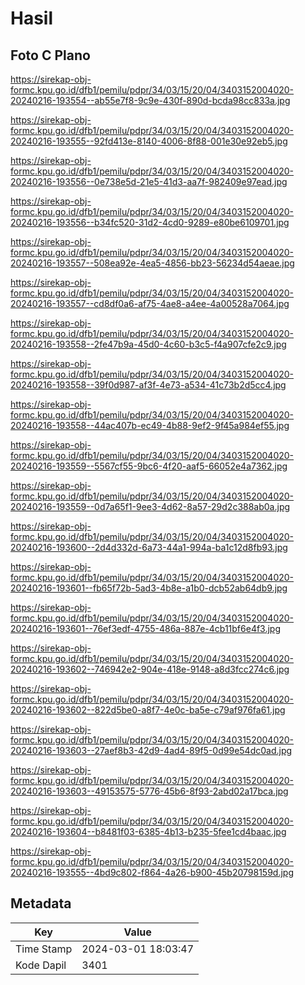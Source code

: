 # Hasil

## Foto C Plano

https://sirekap-obj-formc.kpu.go.id/dfb1/pemilu/pdpr/34/03/15/20/04/3403152004020-20240216-193554--ab55e7f8-9c9e-430f-890d-bcda98cc833a.jpg

https://sirekap-obj-formc.kpu.go.id/dfb1/pemilu/pdpr/34/03/15/20/04/3403152004020-20240216-193555--92fd413e-8140-4006-8f88-001e30e92eb5.jpg

https://sirekap-obj-formc.kpu.go.id/dfb1/pemilu/pdpr/34/03/15/20/04/3403152004020-20240216-193556--0e738e5d-21e5-41d3-aa7f-982409e97ead.jpg

https://sirekap-obj-formc.kpu.go.id/dfb1/pemilu/pdpr/34/03/15/20/04/3403152004020-20240216-193556--b34fc520-31d2-4cd0-9289-e80be6109701.jpg

https://sirekap-obj-formc.kpu.go.id/dfb1/pemilu/pdpr/34/03/15/20/04/3403152004020-20240216-193557--508ea92e-4ea5-4856-bb23-56234d54aeae.jpg

https://sirekap-obj-formc.kpu.go.id/dfb1/pemilu/pdpr/34/03/15/20/04/3403152004020-20240216-193557--cd8df0a6-af75-4ae8-a4ee-4a00528a7064.jpg

https://sirekap-obj-formc.kpu.go.id/dfb1/pemilu/pdpr/34/03/15/20/04/3403152004020-20240216-193558--2fe47b9a-45d0-4c60-b3c5-f4a907cfe2c9.jpg

https://sirekap-obj-formc.kpu.go.id/dfb1/pemilu/pdpr/34/03/15/20/04/3403152004020-20240216-193558--39f0d987-af3f-4e73-a534-41c73b2d5cc4.jpg

https://sirekap-obj-formc.kpu.go.id/dfb1/pemilu/pdpr/34/03/15/20/04/3403152004020-20240216-193558--44ac407b-ec49-4b88-9ef2-9f45a984ef55.jpg

https://sirekap-obj-formc.kpu.go.id/dfb1/pemilu/pdpr/34/03/15/20/04/3403152004020-20240216-193559--5567cf55-9bc6-4f20-aaf5-66052e4a7362.jpg

https://sirekap-obj-formc.kpu.go.id/dfb1/pemilu/pdpr/34/03/15/20/04/3403152004020-20240216-193559--0d7a65f1-9ee3-4d62-8a57-29d2c388ab0a.jpg

https://sirekap-obj-formc.kpu.go.id/dfb1/pemilu/pdpr/34/03/15/20/04/3403152004020-20240216-193600--2d4d332d-6a73-44a1-994a-ba1c12d8fb93.jpg

https://sirekap-obj-formc.kpu.go.id/dfb1/pemilu/pdpr/34/03/15/20/04/3403152004020-20240216-193601--fb65f72b-5ad3-4b8e-a1b0-dcb52ab64db9.jpg

https://sirekap-obj-formc.kpu.go.id/dfb1/pemilu/pdpr/34/03/15/20/04/3403152004020-20240216-193601--76ef3edf-4755-486a-887e-4cb11bf6e4f3.jpg

https://sirekap-obj-formc.kpu.go.id/dfb1/pemilu/pdpr/34/03/15/20/04/3403152004020-20240216-193602--746942e2-904e-418e-9148-a8d3fcc274c6.jpg

https://sirekap-obj-formc.kpu.go.id/dfb1/pemilu/pdpr/34/03/15/20/04/3403152004020-20240216-193602--822d5be0-a8f7-4e0c-ba5e-c79af976fa61.jpg

https://sirekap-obj-formc.kpu.go.id/dfb1/pemilu/pdpr/34/03/15/20/04/3403152004020-20240216-193603--27aef8b3-42d9-4ad4-89f5-0d99e54dc0ad.jpg

https://sirekap-obj-formc.kpu.go.id/dfb1/pemilu/pdpr/34/03/15/20/04/3403152004020-20240216-193603--49153575-5776-45b6-8f93-2abd02a17bca.jpg

https://sirekap-obj-formc.kpu.go.id/dfb1/pemilu/pdpr/34/03/15/20/04/3403152004020-20240216-193604--b8481f03-6385-4b13-b235-5fee1cd4baac.jpg

https://sirekap-obj-formc.kpu.go.id/dfb1/pemilu/pdpr/34/03/15/20/04/3403152004020-20240216-193555--4bd9c802-f864-4a26-b900-45b20798159d.jpg


## Metadata

| Key        | Value               |
| ---------- | ------------------- |
| Time Stamp | 2024-03-01 18:03:47 |
| Kode Dapil | 3401                |



